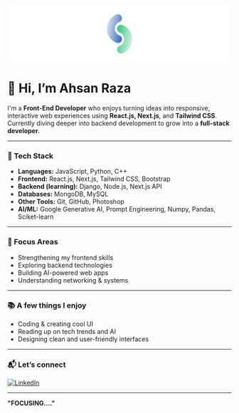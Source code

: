 <div align="center">
  <img src="123.png" alt="Profile Banner">
</div>

# 👋 Hi, I’m Ahsan Raza

I'm a **Front-End Developer** who enjoys turning ideas into responsive, interactive web experiences using **React.js, Next.js**, and **Tailwind CSS**.  
Currently diving deeper into backend development to grow into a **full-stack developer**.

---

### 🧰 Tech Stack
- **Languages:** JavaScript, Python, C++  
- **Frontend:** React.js, Next.js, Tailwind CSS, Bootstrap  
- **Backend (learning):** Django, Node.js, Next.js API  
- **Databases:** MongoDB, MySQL  
- **Other Tools:** Git, GitHub, Photoshop  
- **AI/ML:** Google Generative AI, Prompt Engineering, Numpy, Pandas, Sciket-learn

---

### 🎯 Focus Areas
- Strengthening my frontend skills  
- Exploring backend technologies  
- Building AI-powered web apps  
- Understanding networking & systems

---

### 📚 A few things I enjoy
- Coding & creating cool UI  
- Reading up on tech trends and AI  
- Designing clean and user-friendly interfaces

---

### 📬 Let’s connect  
[![LinkedIn](https://raw.githubusercontent.com/rahuldkjain/github-profile-readme-generator/master/src/images/icons/Social/linked-in-alt.svg)](https://linkedin.com/in/ahsan-raza8hbb)

---

**"FOCUSING...."**

